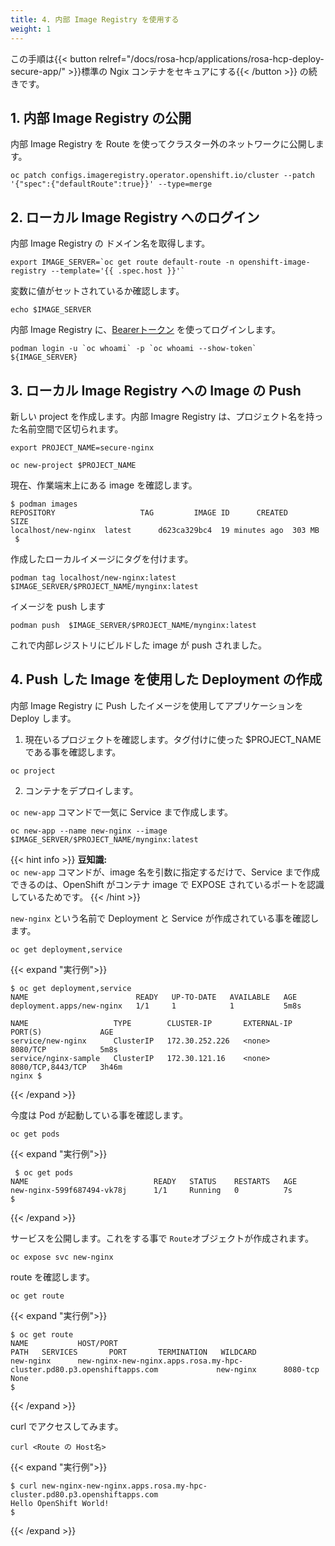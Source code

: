 ```yaml
---
title: 4. 内部 Image Registry を使用する
weight: 1
---
```

この手順は{{< button relref="/docs/rosa-hcp/applications/rosa-hcp-deploy-secure-app/" >}}標準の Ngix コンテナをセキュアにする{{< /button >}} の続きです。

## 1. 内部 Image Registry の公開


内部 Image Registry を Route を使ってクラスター外のネットワークに公開します。

```tpl
oc patch configs.imageregistry.operator.openshift.io/cluster --patch '{"spec":{"defaultRoute":true}}' --type=merge
```

## 2. ローカル Image Registry へのログイン

内部 Image Registry の ドメイン名を取得します。

```tpl
export IMAGE_SERVER=`oc get route default-route -n openshift-image-registry --template='{{ .spec.host }}'`
```

変数に値がセットされているか確認します。

```tpl
echo $IMAGE_SERVER
```

内部 Image Registry に、[Bearerトークン](https://ja.wikipedia.org/wiki/Bearer%E3%83%88%E3%83%BC%E3%82%AF%E3%83%B3) を使ってログインします。

```tpl
podman login -u `oc whoami` -p `oc whoami --show-token` ${IMAGE_SERVER}
```

## 3. ローカル Image Registry への Image の Push


新しい project を作成します。内部 Imagre Registry は、プロジェクト名を持った名前空間で区切られます。

```tpl
export PROJECT_NAME=secure-nginx
```

```
oc new-project $PROJECT_NAME
```


現在、作業端末上にある image を確認します。

```shell 
$ podman images
REPOSITORY                   TAG         IMAGE ID      CREATED         SIZE
localhost/new-nginx  latest      d623ca329bc4  19 minutes ago  303 MB
 $ 
```

作成したローカルイメージにタグを付けます。

```shell 
podman tag localhost/new-nginx:latest $IMAGE_SERVER/$PROJECT_NAME/mynginx:latest
```

イメージを push します

```tpl
podman push  $IMAGE_SERVER/$PROJECT_NAME/mynginx:latest
```

これで内部レジストリにビルドした image が push されました。

## 4. Push した Image を使用した Deployment の作成

内部 Image Registry に Push したイメージを使用してアプリケーションを Deploy します。

1. 現在いるプロジェクトを確認します。タグ付けに使った $PROJECT_NAME である事を確認します。

```tpl
oc project                 
```

2. コンテナをデプロイします。

`oc new-app` コマンドで一気に Service まで作成します。

```tpl
oc new-app --name new-nginx --image $IMAGE_SERVER/$PROJECT_NAME/mynginx:latest
```
{{< hint info >}}
**豆知識:**   
`oc new-app` コマンドが、image 名を引数に指定するだけで、Service まで作成できるのは、OpenShift がコンテナ image で EXPOSE されているポートを認識しているためです。
{{< /hint >}}

`new-nginx` という名前で Deployment と Service が作成されている事を確認します。


```tpl
oc get deployment,service
```

{{< expand "実行例">}}

```tpl
$ oc get deployment,service
NAME                        READY   UP-TO-DATE   AVAILABLE   AGE
deployment.apps/new-nginx   1/1     1            1           5m8s

NAME                   TYPE        CLUSTER-IP       EXTERNAL-IP   PORT(S)             AGE
service/new-nginx      ClusterIP   172.30.252.226   <none>        8080/TCP            5m8s
service/nginx-sample   ClusterIP   172.30.121.16    <none>        8080/TCP,8443/TCP   3h46m
nginx $
```
{{< /expand >}}


今度は Pod が起動している事を確認します。

```tpl
oc get pods
```

{{< expand "実行例">}}

```tpl
 $ oc get pods
NAME                            READY   STATUS    RESTARTS   AGE
new-nginx-599f687494-vk78j      1/1     Running   0          7s
$ 
```
{{< /expand >}}


サービスを公開します。これをする事で `Route`オブジェクトが作成されます。

```tpl
oc expose svc new-nginx
```

route を確認します。

```tpl
oc get route
```

{{< expand "実行例">}}

```tpl
$ oc get route
NAME           HOST/PORT                                                                   PATH   SERVICES       PORT       TERMINATION   WILDCARD
new-nginx      new-nginx-new-nginx.apps.rosa.my-hpc-cluster.pd80.p3.openshiftapps.com             new-nginx      8080-tcp                 None
$
```
{{< /expand >}}

curl でアクセスしてみます。

```tpl
curl <Route の Host名>
```

{{< expand "実行例">}}
```tpl
$ curl new-nginx-new-nginx.apps.rosa.my-hpc-cluster.pd80.p3.openshiftapps.com
Hello OpenShift World!
$
```
{{< /expand >}}
